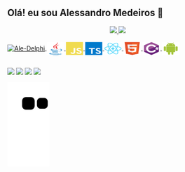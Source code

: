 ## Olá! eu sou Alessandro Medeiros 👋

<div align="center">
  <a href="https://github.com/alepmedeiros">
  <img height="180em" src="https://github-readme-stats.vercel.app/api?username=alepmedeiros&show_icons=true&theme=dark&include_all_commits=true&count_private=true"/>
  <img height="180em" src="https://github-readme-stats.vercel.app/api/top-langs/?username=alepmedeiros&layout=compact&langs_count=7&theme=dark"/>
</div>
<div style="display: inline_block"><br>
  <img align="center" alt="Ale-Delphi" height="30" width="30" src="https://github.com/alepmedeiros/project-example-forked/blob/master/perfilexemplo3/Images/en/delphi.png">
  <img align="center" alt="Ale-Delphi" height="30" width="40" src="https://raw.githubusercontent.com/devicons/devicon/master/icons/java/java-original.svg">
  <img align="center" alt="Rafa-Js" height="30" width="40" src="https://raw.githubusercontent.com/devicons/devicon/master/icons/javascript/javascript-plain.svg">
  <img align="center" alt="Rafa-Ts" height="30" width="40" src="https://raw.githubusercontent.com/devicons/devicon/master/icons/typescript/typescript-plain.svg">
  <img align="center" alt="Ale-React" height="30" width="40" src="https://raw.githubusercontent.com/devicons/devicon/master/icons/react/react-original.svg">
  <img align="center" alt="Ale-HTML" height="30" width="40" src="https://raw.githubusercontent.com/devicons/devicon/master/icons/html5/html5-original.svg">
  <img align="center" alt="Ale-Csharp" height="30" width="40" src="https://raw.githubusercontent.com/devicons/devicon/master/icons/csharp/csharp-original.svg">
  <img align="center" alt="Ale-Android" height="30" width="40" src="https://raw.githubusercontent.com/devicons/devicon/master/icons/android/android-original.svg">
</div>

##

<div>
  <a href="https://www.youtube.com/channel/UCEIOKg6Q402-03nALyVvkHw" target="_blank"><img src="https://img.shields.io/badge/YouTube-FF0000?style=for-the-badge&logo=youtube&logoColor=white" target="_blank"></a>
  <a href="https://www.instagram.com/alemedeirosp/" target="_blank"><img src="https://img.shields.io/badge/-Instagram-%23E4405F?style=for-the-badge&logo=instagram&logoColor=white" target="_blank"></a>
  <a href = "mailto:alemedeiros@bsd.com.br"><img src="https://img.shields.io/badge/-Gmail-%23333?style=for-the-badge&logo=gmail&logoColor=white" target="_blank"></a>
  <a href="https://linkedin.com/in/alepmedeiros/" target="_blank"><img src="https://img.shields.io/badge/-LinkedIn-%230077B5?style=for-the-badge&logo=linkedin&logoColor=white" target="_blank"></a> 
  
  ![Snake animation](https://github.com/alepmedeiros/alepmedeiros/blob/output/github-contribution-grid-snake.svg)
</div>
